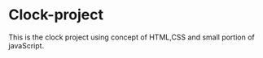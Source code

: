 # Clock-project
This is the clock project using concept of HTML,CSS and small portion of javaScript. 
